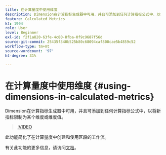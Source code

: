 ```yaml
---
title: 在计算量度中使用维度
description: Dimension在计算指标生成器中可用，并且可添加到任何计算指标公式中，以将新指标限制为某个维度或维度值。
feature: Calculated Metrics
kt: 1904
role: User
level: Beginner
exl-id: f2f1a820-63fe-4c80-8fba-0f9c9687f56d
source-git-commit: 25435f340b525b80c68094caf800cae5b4859c52
workflow-type: tm+mt
source-wordcount: '97'
ht-degree: 31%

---
```


# 在计算量度中使用维度 {#using-dimensions-in-calculated-metrics}

Dimension在计算指标生成器中可用，并且可添加到任何计算指标公式中，以将新指标限制为某个维度或维度值。

>[!VIDEO](https://video.tv.adobe.com/v/23723/?quality=12&learn=on)

此功能简化了在计算量度中创建和使用区段的工作流。

有关此功能的更多信息，请访问[文档](https://experienceleague.adobe.com/docs/analytics/components/calculated-metrics/calcmetric-workflow/cm-build-metrics.html?lang=zh-Hans)。
